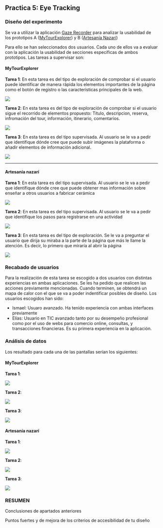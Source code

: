 ## Practica 5: Eye Tracking 


### Diseño del experimento

Se va a utilizar la aplicación [Gaze Recorder](https://gazerecorder.com/) para analizar la usabilidad de los prototipos A ([MyTourExplorer](https://github.com/Ismael034/DIU)) y B ([Artesanía Nazarí](https://github.com/SoldadosDelNano/DIU))

Para ello se han seleccionados dos usuarios. Cada uno de ellos va a evaluar con la aplicación la usabilidad de secciones específicas de ambos prototipos. Las tareas a supervisar son:

#### MyTourExplorer

**Tarea 1**: 
En esta tarea es del tipo de exploración de comprobar si el usuario puede identificar de manera rápida los elementos importantes de la página como el botón de registro o las características principales de la web.

![](img/A/landing.png)

**Tarea 2**: 
En esta tarea es del tipo de exploración de comprobar si el usuario sigue el recorrido de elementos propuesto: Título,  descripcion, reserva, infromación del tour, información, itinerario, comentarios.

![](img/A/tour.png)

**Tarea 3**: 
En esta tarea es del tipo supervisada. Al usuario se le va a pedir que identifique dónde cree que puede subir imágenes la plataforma o añadir elementos de información adicional.

![](img/A/crear.png)

---

#### Artesanía nazarí

**Tarea 1**: 
En esta tarea es del tipo supervisada. Al usuario se le va a pedir que identifique dónde cree que puede obtener mas información sobre enseñar a otros usuarios a fabricar cerámica


![](img/B/landing_page.png)

**Tarea 2**: 
En esta tarea es del tipo supervisada. Al usuario se le va a pedir que identifique los pasos para registrarse en una actividad

![](img/B/reserva_2.png)

**Tarea 3**: 
En esta tarea es del tipo de exploración. Se le va a preguntar el usuario que dirija su miraba a la parte de la página que más le llame la atención. Es decir, lo primero que miraría al abrir la página

![](img/B/visita_taller.png)

### Recabado de usuarios

Para la realización de esta tarea se escogido a dos usuarios con distintas experiencias en ambas aplicaciones. Se les ha pedido que realicen las acciones previamente mencionadas. Cuando terminen, se obtendrá un mapa de calor con el que se va a poder indentificar posibles de diseño. Los usuarios escogidos han sido:

- Ismael: Usuaro avanzado. Ha tenido experiencia con ambas interfaces previamente
- Elías: Usuario en TIC avanzado tanto por su desempeño profesional como por el uso de webs para comercio online, consultas, y transacciones financieras. Es su primera experiencia en la aplicación. 


### Análisis de datos

Los resultado para cada una de las pantallas serían los siguientes:

#### MyTourExplorer

**Tarea 1**: 

![](img/resultado1.png)

**Tarea 2**: 

![](img/resultado2.png)

**Tarea 3**: 

![](img/resultado3.png)

#### Artesanía nazarí

**Tarea 1**: 

![](img/resultado4.png)

**Tarea 2**: 

![](img/resultado5.png)

**Tarea 3**: 

![](img/resultado6.png)

### RESUMEN 





Conclusiones de apartados anteriores 

Puntos fuertes y de mejora de los criterios de accesibilidad de tu diseño
